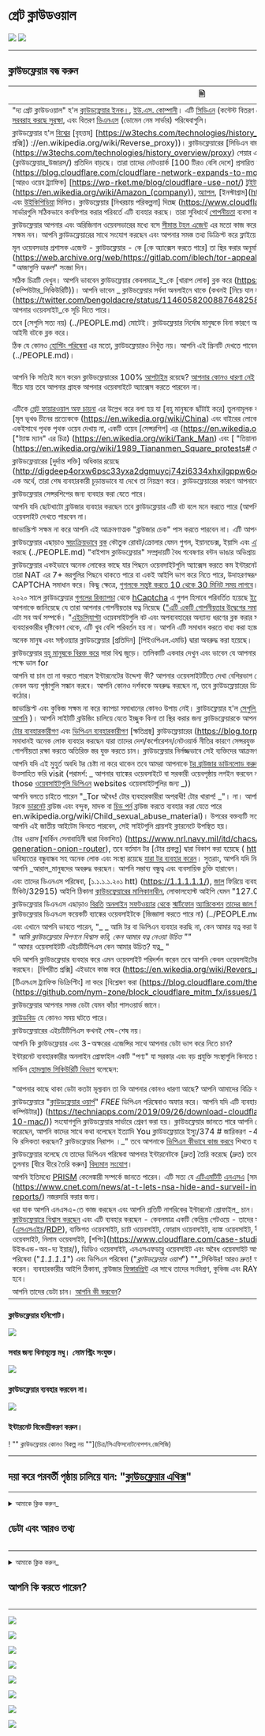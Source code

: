# গ্রেট ক্লাউডওয়াল


![](https://codeberg.org/crimeflare/cloudflare-tor/media/branch/master/image/itsreallythatbad.jpg)
![](https://codeberg.org/crimeflare/cloudflare-tor/media/branch/master/image/telegram/c81238387627b4bfd3dcd60f56d41626.jpg)

---


## ক্লাউডফ্লেয়ার বন্ধ করুন


| 🖹 | 🖼 |
| --- | --- |
| "দ্য গ্রেট ক্লাউডওয়াল" হ'ল [ক্লাউডফ্লেয়ার ইনক।](https://www.cloudflare.com/), [ইউ.এস. কোম্পানী](https://en.wikipedia.org/wiki/Cloudflare)। এটি [সিডিএন](https://en.wikedia.org/wiki/Content_delivery_network) (কন্টেন্ট বিতরণ নেটওয়ার্ক) পরিষেবাগুলি, [ডিডোএস প্রশমন](https://en.wikedia.org/wiki/DDoS_mitication), [ইন্টারনেট সরবরাহ করছে সুরক্ষা](https://en.wikedia.org/wiki/Internet_security), এবং বিতরণ [ডিএনএস](https://en.wikedia.org/wiki/Domain_Name_System) (ডোমেন নেম সার্ভার) পরিষেবাগুলি। | ![](https://codeberg.org/crimeflare/cloudflare-tor/media/branch/master/image/cloudflaredearuser.jpg) |
| ক্লাউডফ্লেয়ার হ'ল [বিশ্বের](https://almanac.httparchive.org/en/2019/cdn) [বৃহত্তম] [https://w3techs.com/technologies/history_overview/proxy) এমআইটিএম প্রক্সি ([বিপরীত প্রক্সি]) ://en.wikipedia.org/wiki/Reverse_proxy))। ক্লাউডফ্লেয়ারের [সিডিএন বাজারের ৮০% এরও বেশি] মালিকানা রয়েছে (https://w3techs.com/technologies/history_overview/proxy) শেয়ার এবং [ক্লাউডফ্লেয়ার ব্যবহারকারীদের সংখ্যা) (ক্লাউডফ্লেয়ার_উজারস/) প্রতিদিন বাড়ছে। তারা তাদের নেটওয়ার্ক [100 টিরও বেশি দেশে] প্রসারিত করেছে (https://blog.cloudflare.com/cloudflare-network-expands-to-more-than-100-countries/)। ক্লাউডফ্লেয়ার [আরও ওয়েব ট্র্যাফিক] [https://wp-rket.me/blog/cloudflare-use-not/) [টুইটার](https://en.wikedia.org/wiki/Twitter), [অ্যামাজন] এর চেয়ে বেশি পরিবেশন করে (https://en.wikedia.org/wiki/Amazon_(company)), [অ্যাপল](https://en.wikedia.org/wiki/apple_Inc।), [ইনস্টাগ্রাম](https://en.wikedia .org/উইকি/ইনস্টাগ্রাম), [বিং](https://en.wikedia.org/wiki/Bing_ (অনুসন্ধান_ইঙ্গিনা)) এবং [উইকিপিডিয়া](https://en.wikedia.org/wiki/Wikiedia) মিলিত। ক্লাউডফ্লেয়ার [নিখরচায় পরিকল্পনা] দিচ্ছে (https://www.cloudflare.com/plans/) এবং অনেক লোক তাদের সার্ভারগুলি সঠিকভাবে কনফিগার করার পরিবর্তে এটি ব্যবহার করছে। তারা সুবিধার্থে [গোপনীয়তা](https://en.wikedia.org/wiki/গোপনীয়তা) ব্যবসা করে। | ![](https://codeberg.org/crimeflare/cloudflare-tor/media/branch/master/image/cfटकाhare.jpg) |
| ক্লাউডফ্লেয়ার আপনার এবং অরিজিনাল ওয়েবসভারের মধ্যে বসে [সীমান্ত টহল এজেন্ট](https://www.cbp.gov/careers/bpa) এর মতো কাজ করে। আপনি আপনার নির্বাচিত গন্তব্যের সাথে সংযোগ করতে সক্ষম নন। আপনি ক্লাউডফ্লেয়ারের সাথে সংযোগ করছেন এবং আপনার সমস্ত তথ্য ডিক্রিপ্ট করে ফ্লাইয়ে হস্তান্তর করা হচ্ছে। | ![](https://codeberg.org/crimeflare/cloudflare-tor/media/branch/master/image/border_patrol.jpg) |
| মূল ওয়েবসভার প্রশাসক এজেন্ট - ক্লাউডফ্লেয়ার - কে [কে অ্যাক্সেস করতে পারে] তা স্থির করার অনুমতি দিয়েছে (https://web.archive.org/web/https://gitlab.com/iblech/tor-appeal/issues/1) তাদের "_web সম্পত্তি_" এবং "_আজাগুলি অঞ্চল_" সংজ্ঞা দিন। | ![](https://codeberg.org/crimeflare/cloudflare-tor/media/branch/master/image/usershoulddecide.jpg) |
| সঠিক চিত্রটি দেখুন। আপনি ভাববেন ক্লাউডফ্লেয়ার কেবলমাত্র_ই_কে [খারাপ লোক] ব্লক করে (https://en.wikedia.org/wiki/Black_hat_ (কম্পিউটার_সিকিউরিটি))। আপনি ভাবেন _ ক্লাউডফ্লেয়ার সর্বদা অনলাইনে থাকে (কখনই [নিচে যান না) (https://twitter.com/bengoldacre/status/1146058200887648258)) _। আপনি ভাববেন _legit বট এবং [ক্রলার](https://en.wikedia.org/wiki/Web_crawler) আপনার ওয়েবসাইট_কে সূচি দিতে পারে। | ![](https://codeberg.org/crimeflare/cloudflare-tor/media/branch/master/image/howcfwork.jpg) |
| তবে [সেগুলি সত্য নয়) (../PEOPLE.md) মোটেই। ক্লাউডফ্লেয়ার নির্দোষ মানুষকে বিনা কারণে অবরুদ্ধ করছে। ক্লাউডফ্লেয়ার নামতে পারে। ক্লাউডফ্লেয়ার আইনী বটকে ব্লক করে। | ![](https://codeberg.org/crimeflare/cloudflare-tor/media/branch/master/image/cfdowncfcom.jpg) |
| ঠিক যে কোনও [হোস্টিং পরিষেবা](https://en.wikedia.org/wiki/Web_hosting_service) এর মতো, ক্লাউডফ্লেয়ারও নিখুঁত নয়। আপনি এই স্ক্রিনটি দেখতে পাবেন [এমনকি যদি উত্সের সার্ভারটি ভালভাবে কাজ করে]](../PEOPLE.md)। | ![](https://codeberg.org/crimeflare/cloudflare-tor/media/branch/master/image/cfdown2019.jpg) |
| আপনি কি সত্যিই মনে করেন ক্লাউডফ্লেয়ারের 100% [আপটাইম](https://en.wikedia.org/wiki/Uptime) রয়েছে? [আপনার কোনও ধারণা নেই](পিইওপিএল.এমডি) ক্লাউডফ্লেয়ারে কতবার [নিচে নেমে](https://www.zerohedge.com/omot/major-part-web-offline-cloudflare-suffers-outage)। যদি ক্লাউডফ্লেয়ার নীচে যায় তবে আপনার গ্রাহক আপনার ওয়েবসাইটে অ্যাক্সেস করতে পারবেন না। | ![](https://codeberg.org/crimeflare/cloudflare-tor/media/branch/master/image/cloudflareinternalerror.jpg) <br>![](https://codeberg.org/crimeflare/cloudflare-tor/মিডিয়া/ব্রাঞ্চ/মাস্টার/আইমেজ/ক্লাউডফ্লারআউটেজ ২০২০.jpg) |
| এটিকে [গ্রেট ফায়ারওয়াল অফ চায়না](https://www.comparitech.com/privacy-security-tools/blockedinchina/) এর উল্লেখ করে বলা হয় যা [বহু মানুষকে ছাঁটাই করে] তুলনামূলক কাজ করে (পিপল.এমডি) ) ওয়েব সামগ্রী দেখতে (যেমন [মূল ভূখণ্ড চীনের প্রত্যেককে (https://en.wikedia.org/wiki/China) এবং বাইরের লোকেরা) থেকে একই সময়ে এমন ব্যক্তিরা দেখতে পাবেন যা একইসাথে পৃথক পৃথক ওয়েব দেখায় না, একটি ওয়েব [সেন্সরশিপ] এর (https://en.wikedia.org/wiki/Internet_censorship) যেমন ["ট্যাঙ্ক ম্যান" এর চিত্র) (https://en.wikedia.org/wiki/Tank_Man) এবং [ "তিয়ানানমেন স্কয়ার বিক্ষোভ"](https://en.wikedia.org/wiki/1989_Tiananmen_Square_protests# সেন্সর_ইন_চিনা)। | ![](https://codeberg.org/crimeflare/cloudflare-tor/media/branch/master/image/cloudflarechina.jpg) |
| ক্লাউডফ্লেয়ারের [দুর্দান্ত শক্তি] অধিকার রয়েছে (http://digdeep4orxw6psc33yxa2dgmuycj74zi6334xhxjlgppw6odvkzkiad.onion/ghost/mozilla.html)। এক অর্থে, তারা শেষ ব্যবহারকারী চূড়ান্তভাবে যা দেখে তা নিয়ন্ত্রণ করে। ক্লাউডফ্লেয়ারের কারণে আপনাকে ওয়েবসাইট ব্রাউজ করা থেকে বিরত করা হয়েছে। | ![](https://codeberg.org/crimeflare/cloudflare-tor/media/branch/master/image/onemorestep.jpg) |
| ক্লাউডফ্লেয়ার সেন্সরশিপের জন্য ব্যবহার করা যেতে পারে। | ![](https://codeberg.org/crimeflare/cloudflare-tor/media/branch/master/image/accdenied.jpg) |
| আপনি যদি ছোটখাটো ব্রাউজার ব্যবহার করছেন তবে ক্লাউডফ্লেয়ার এটি বট বলে মনে করতে পারে (আপনি বেশি লোক ব্যবহার করেন না) আপনি ক্লাউডফ্লার্ড ওয়েবসাইট দেখতে পারবেন না। | ![](https://codeberg.org/crimeflare/cloudflare-tor/media/branch/master/image/cfublock.jpg) |
| জাভাস্ক্রিপ্ট সক্ষম না করে আপনি এই আক্রমণাত্মক "ব্রাউজার চেক" পাস করতে পারবেন না। এটি আপনার মূল্যবান জীবনের পাঁচ (বা আরও) সেকেন্ডের অপচয়। | ![](https://codeberg.org/crimeflare/cloudflare-tor/media/branch/master/image/omsjsck.jpg) |
| ক্লাউডফ্লেয়ার এছাড়াও [স্বয়ংক্রিয়ভাবে](https://twitter.com/itsybitydots/status/1212691131508477952) [ব্লক](পিইপিএল.এমডি) কৌতুক রোবট/ক্রোলার যেমন গুগল, ইয়ানডেক্স, ইয়াসি এবং [এপিআই ক্লায়েন্ট](পিইপিএলএল.এমডি) । ক্লাউডফ্লেয়ার সক্রিয়ভাবে [পর্যবেক্ষণ] করছে (../PEOPLE.md) "বাইপাস ক্লাউডফ্লেয়ার" সম্প্রদায়টি বৈধ গবেষণার বন্টন ভাঙার অভিপ্রায় নিয়ে। | ![](https://codeberg.org/crimeflare/cloudflare-tor/media/branch/master/image/cftestgoogle.jpg) |
| ক্লাউডফ্লেয়ার একইভাবে অনেক লোকের কাছে যার পিছনে ওয়েবসাইটগুলি অ্যাক্সেস করতে কম ইন্টারনেট সংযোগ রয়েছে তাদের প্রতিরোধ করে (উদাহরণস্বরূপ, তারা NAT এর 7+ স্তরগুলির পিছনে থাকতে পারে বা একই আইপি ভাগ করে নিতে পারে, উদাহরণস্বরূপ পাবলিক ওয়াইফাই) যদি না তারা একাধিক চিত্র CAPTCHA সমাধান করে। কিছু ক্ষেত্রে, [গুগলকে সন্তুষ্ট করতে 10 থেকে 30 মিনিট সময় লাগবে](https://trac.torproject.org/projects/tor/ticket/23840)। | ![](https://codeberg.org/crimeflare/cloudflare-tor/media/branch/master/image/googlerecaptcha.jpg) |
| ২০২০ সালে ক্লাউডফ্লেয়ার [গুগলের রিক্যাপচা](https://en.wikedia.org/wiki/Recaptcha) থেকে [hCaptcha](https://en.wikedia.org/wiki/HCaptcha) এ গুগল হিসাবে পরিবর্তিত হয়েছে [ইচ্ছে করছে চার্জ](https://professionalhackers.in/cloudflare-dumps-recaptcha-as-google-mitteds-to-charge-for-its-use/) এর ব্যবহারের জন্য। ক্লাউডফ্লেয়ার আপনাকে জানিয়েছে যে তারা আপনার গোপনীয়তার যত্ন নিয়েছে (["এটি একটি গোপনীয়তার উদ্বেগের সমাধান করতে সহায়তা করে"](https://blog.cloudflare.com/moving-from-recaptcha-to-hcaptcha/)) তবে এটি অবশ্যই মিথ্যা। এটা সব অর্থ সম্পর্কে। "[এইচসি্যাপ্টা](https://www.hcaptcha.com/) ওয়েবসাইটগুলি বট এবং অপব্যবহারের অন্যান্য ধরণের ব্লক করার সময় এই চাহিদা পূরণে অর্থোপার্জনের অনুমতি দেয়" <br> ব্যবহারকারীর দৃষ্টিকোণ থেকে, এটি খুব বেশি পরিবর্তন হয় না। আপনি এটি সমাধান করতে বাধ্য করা হচ্ছে। | ![](https://codeberg.org/crimeflare/cloudflare-tor/media/branch/master/image/fedup_fucking_hcaptcha.jpg) |
| অনেক মানুষ এবং সফ্টওয়্যার ক্লাউডফ্লেয়ার [প্রতিদিন] [পিইওপিএল.এমডি) দ্বারা অবরুদ্ধ করা হয়েছে। | ![](https://codeberg.org/crimeflare/cloudflare-tor/media/branch/master/image/omsnote.jpg) |
| ক্লাউডফ্লেয়ার [বহু মানুষকে বিরক্ত করে](../PEOPLE.md) সারা বিশ্ব জুড়ে। তালিকাটি একবার দেখুন এবং ভাবেন যে আপনার সাইটে ক্লাউডফ্লেয়ার গ্রহণ করা ব্যবহারকারীর অভিজ্ঞতার পক্ষে ভাল for | ![](https://codeberg.org/crimeflare/cloudflare-tor/media/branch/master/image/omsstream.jpg) |
| আপনি যা চান তা না করতে পারলে ইন্টারনেটের উদ্দেশ্য কী? আপনার ওয়েবসাইটটিতে দেখা বেশিরভাগ লোকেরা যদি কোনও ওয়েবপৃষ্ঠা লোড না করতে পারে তবে কেবল অন্য পৃষ্ঠাগুলি সন্ধান করবে। আপনি কোনও দর্শককে অবরুদ্ধ করছেন না, তবে ক্লাউডফ্লেয়ারের ডিফল্ট ফায়ারওয়াল অনেক লোককে ব্লক করার পক্ষে যথেষ্ট কঠোর। | ![](https://codeberg.org/crimeflare/cloudflare-tor/media/branch/master/image/omsdroid.jpg) <br>![](https://codeberg.org/crimeflare/cloudflare-tor/মিডিয়া/ব্রাঞ্চ/মাস্টার/image/omsappl.jpg) |
| জাভাস্ক্রিপ্ট এবং কুকিজ সক্ষম না করে ক্যাপচা সমাধানের কোনও উপায় নেই। ক্লাউডফ্লেয়ার হ'ল [সেগুলি ব্যবহার করে](../PEOPLE.md) ব্রাউজার স্বাক্ষর তৈরি করতে [সনাক্তকরণ](https://cryptome.org/2016/07/cloudflare-de-anons-tor.htm) [আপনি](পিইপিএল.এমডি) )। আপনি সাইটটি ব্রাউজিং চালিয়ে যেতে ইচ্ছুক কিনা তা স্থির করার জন্য ক্লাউডফ্লেয়ারকে আপনার পরিচয় জানতে হবে। | ![](https://codeberg.org/crimeflare/cloudflare-tor/media/branch/master/image/cferr1010bsig.jpg) |
| [টোর ব্যবহারকারীগণ](https://www.torproject.org/) এবং [ভিপিএন ব্যবহারকারীগণ](https://airvpn.org/topic/23090-cloudflare-often-bans-my-ip-address/) [ক্ষতিগ্রস্থ] ক্লাউডফ্লেয়ারের (https://blog.torproject.org/trouble-cloudflare)। উভয় সমাধানই অনেক লোক ব্যবহার করছেন যারা তাদের দেশ/কর্পোরেশন/নেটওয়ার্ক নীতির কারণে সেন্সরযুক্ত ইন্টারনেট বহন করতে পারেন না বা যারা তাদের গোপনীয়তা রক্ষা করতে অতিরিক্ত স্তর যুক্ত করতে চান। ক্লাউডফ্লেয়ার নির্লজ্জভাবে সেই ব্যক্তিদের আক্রমণ করছে, তাদের প্রক্সি সমাধানটি বন্ধ করতে বাধ্য করছে। | ![](https://codeberg.org/crimeflare/cloudflare-tor/media/branch/master/image/banvpn2.jpg) |
| আপনি যদি এই মুহুর্ত অবধি টর চেষ্টা না করে থাকেন তবে আমরা আপনাকে [টর ব্রাউজার ডাউনলোড করুন](https://www.torproject.org/) এবং আপনার প্রিয় ওয়েবসাইটগুলি দেখার জন্য উত্সাহিত করি visit (পরামর্শ: _ আপনার ব্যাঙ্কের ওয়েবসাইটে বা সরকারী ওয়েবপৃষ্ঠায় লগইন করবেন না বা তারা আপনার অ্যাকাউন্টটিকে পতাকাঙ্কিত করবে those [ওয়েবসাইটগুলি ভিপিএন](https://www.vpngate.net/en/) websites ওয়েবসাইটগুলির জন্য _)) | ![](https://codeberg.org/crimeflare/cloudflare-tor/media/branch/master/image/banvpn.jpg) |
| আপনি বলতে চাইতে পারেন "_Tor অবৈধ! টোর ব্যবহারকারীরা অপরাধী! টোর খারাপ! _"। না। আপনি টর সম্পর্কে টেলিভিশন থেকে শিখতে পেরেছিলেন, টরকে [ডারনেট](https://en.wikedia.org/wiki/Darknet) ব্রাউজ এবং বন্দুক, মাদক বা [চিড পর্ন](https://) ব্রাউজ করতে ব্যবহার করা যেতে পারে en.wikipedia.org/wiki/Child_sexual_abuse_material)। উপরের বক্তব্যটি সত্য যে এমন অনেকগুলি মার্কেট ওয়েবসাইট রয়েছে যেখানে আপনি এই জাতীয় আইটেম কিনতে পারবেন, সেই সাইটগুলি প্রায়শই ক্লারনেটে উপস্থিত হয়। | ![](https://codeberg.org/crimeflare/cloudflare-tor/media/branch/master/image/whousetor.jpg) |
| টোর _ওয়াস_ [মার্কিন সেনাবাহিনী দ্বারা বিকাশিত) (https://www.nrl.navy.mil/itd/chacs/dingledine-tor-second-generation-onion-router), তবে বর্তমান টর [টোর প্রকল্প] দ্বারা বিকাশ করা হয়েছে ( https://www.torproject.org/)। আপনার ভবিষ্যতের বন্ধুবান্ধব সহ অনেক লোক এবং সংস্থা রয়েছে [যারা টর ব্যবহার করেন](https://blog.torproject.org/tor-misused-criminal)। সুতরাং, আপনি যদি নিজের ওয়েবসাইটে ক্লাউডফ্লেয়ার ব্যবহার করছেন তবে আপনি _আরাল_মানুষদের অবরুদ্ধ করছেন। আপনি সম্ভাব্য বন্ধুত্ব এবং ব্যবসায়িক চুক্তি হারাবেন। | ![](https://codeberg.org/crimeflare/cloudflare-tor/media/branch/master/image/iusetor_alith.jpg) |
| এবং তাদের ডিএনএস পরিষেবা, [১.১.১.১.২০১ htt) (https://1.1.1.1.1/), [জাল](https://trac.torproject.org/projects/tor/) ফিরিয়ে ব্যবহারকারীদের ওয়েবসাইটে যাওয়া থেকে ফিল্টার করে দিচ্ছে টিকিট/32915) আইপি ঠিকানা [ক্লাউডফ্লেয়ারের মালিকানাধীন](https://www.reddit.com/r/CloudFlare/comments/hiqm4u/no_cloudflare_website_is_loading/), লোকালহোস্ট আইপি যেমন "127.0.0.x", বা কিছুই ফিরিয়ে দেয় না । | ![](https://codeberg.org/crimeflare/cloudflare-tor/media/branch/master/image/cferr1016.jpg) <br>![](https://codeberg.org/crimeflare/cloudflare-tor/মিডিয়া/ব্রাঞ্চ/মাস্টার/image/cferr1016sp.jpg) |
| ক্লাউডফ্লেয়ার ডিএনএস এছাড়াও [বিরতি](https://twitter.com/bowranger/status/1213031783576428550) [অনলাইন](https://twitter.com/jb510/status/1212521533907668992) [সফটওয়্যার](https://twitter.com/ন_স্টাইল/স্ট্যাটাস/1201525422795710466) [থেকে](https://twitter.com/daemuth/status/1187758306535903233) [স্মার্টফোন](https://twitter.com/gregortorrence/status/1183102089439805441) [অ্যাপ্লিকেশন](https:///www.reddit.com/r/CloudFlare/comments/gmfm4i/us_bank_website_is_not_in_cloudflare_dns/) [তাদের জাল ডিএনএস জবাবের কারণে কম্পিউটার গেমটিতে](পিইপিএল.এমডি)। ক্লাউডফ্লেয়ার ডিএনএস কয়েকটি ব্যাঙ্কের ওয়েবসাইটকে [জিজ্ঞাসা করতে পারে না) (../PEOPLE.md)। | ![](https://codeberg.org/crimeflare/cloudflare-tor/media/branch/master/image/cfdnsprob.jpg) <br>![](https://codeberg.org/crimeflare/cloudflare-tor/মিডিয়া/ব্রাঞ্চ/মাস্টার/image/dnsfailtest.jpg) |
| এবং এখানে আপনি ভাবতে পারেন, "_ _ আমি টর বা ভিপিএন ব্যবহার করছি না, কেন আমার যত্ন করা উচিত?" "<br>" _আমি ক্লাউডফ্লেয়ার বিপণনে বিশ্বাস করি, কেন আমার যত্ন নেওয়া উচিত "" <br> "_ আমার ওয়েবসাইটটি এইচটিটিপিএস কেন আমার উচিত? যত্ন_ "| ![](https://codeberg.org/crimeflare/cloudflare-tor/media/branch/master/image/annoyed.jpg) |
| যদি আপনি ক্লাউডফ্লেয়ার ব্যবহার করে এমন ওয়েবসাইট পরিদর্শন করেন তবে আপনি কেবল ওয়েবসাইটের মালিককেই নয়_ক্লাউডফ্লেয়ারেও আপনার তথ্য ভাগ করছেন। [বিপরীত প্রক্সি] এইভাবে কাজ করে (https://en.wikedia.org/wiki/Revers_proxy)। | ![](https://codeberg.org/crimeflare/cloudflare-tor/media/branch/master/image/prism_gfe.jpg) |
| [টিএলএস ট্র্যাফিক ডিক্রিপ্টিং] না করে [বিশ্লেষণ করা (https://blog.cloudflare.com/the-csam-scanning-tool/) অসম্ভব (https://github.com/nym-zone/block_cloudflare_mitm_fx/issues/15 # issuecomment-354773389)। | ![](https://codeberg.org/crimeflare/cloudflare-tor/media/branch/master/image/cfhelp204144518.jpg) |
| ক্লাউডফ্লেয়ার আপনার সমস্ত ডেটা যেমন কাঁচা পাসওয়ার্ড জানে। | !]
| [ক্লাউডবিড](https://en.wikedia.org/wiki/Cloudbleed) যে কোনও সময় ঘটতে পারে। | ![](https://codeberg.org/crimeflare/cloudflare-tor/media/branch/master/image/cfbloghtmledit.jpg) |
| ক্লাউডফ্লেয়ারের এইচটিটিপিএস কখনই শেষ-শেষ নয়। | ![](https://codeberg.org/crimeflare/cloudflare-tor/media/branch/master/image/sniff2.gif) |
| আপনি কি ক্লাউডফ্লেয়ার এবং 3-অক্ষরের এজেন্সির সাথে আপনার ডেটা ভাগ করে নিতে চান? | ![](https://codeberg.org/crimeflare/cloudflare-tor/media/branch/master/image/cfstrengthdata.jpg) |
| ইন্টারনেট ব্যবহারকারীর অনলাইন প্রোফাইল একটি "পণ্য" যা সরকার এবং বড় প্রযুক্তি সংস্থাগুলি কিনতে চায়। | ![](https://codeberg.org/crimeflare/cloudflare-tor/media/branch/master/image/federalinterest.jpg) |
| মার্কিন [হোমল্যান্ড সিকিউরিটি বিভাগ](https://www.dhs.gov/) বলেছেন: <br> <br> "আপনার কাছে থাকা ডেটা কতটা মূল্যবান তা কি আপনার কোনও ধারণা আছে? আপনি আমাদের বিক্রি করার কোনও উপায় আছে কি? তথ্য? " | ![](https://codeberg.org/crimeflare/cloudflare-tor/media/branch/master/image/dhssaid.jpg) |
| ক্লাউডফ্লেয়ারে "[ক্লাউডফ্লেয়ার ওয়ার্প](https://blog.cloudflare.com/1111-warp-better-vpn/)" _FREE_ ভিপিএন পরিষেবাও অফার করে। আপনি যদি এটি ব্যবহার করেন তবে আপনার সমস্ত স্মার্টফোন ([বা আপনার কম্পিউটার]) (https://techniapps.com/2019/09/26/download-cloudflare-warp-vpn-for-pc-windows-10-mac/)) সংযোগগুলি ক্লাউডফ্লেয়ার সার্ভারে প্রেরণ করা হয়। ক্লাউডফ্লেয়ার জানতে পারে আপনি কোন ওয়েবসাইটটি পড়েছেন, কোন মন্তব্য পোস্ট করেছেন, আপনি কাদের সাথে কথা বলেছেন ইত্যাদি You ক্লাউডফ্লেয়ারে ইস্যু/374 # জারিকরণ -466686469)। আপনি যদি মনে করেন "_ আপনি কি রসিকতা করছেন? ক্লাউডফ্লেয়ার নিরাপদ ।_" তবে আপনাকে [ভিপিএন কীভাবে কাজ করবে](https://en.wikedia.org/wiki/VPN) শিখতে হবে। | ![](https://codeberg.org/crimeflare/cloudflare-tor/media/branch/master/image/howvpnwork.jpg) |
| ক্লাউডফ্লেয়ার বলেছে যে তাদের ভিপিএন পরিষেবা আপনার ইন্টারনেটকে [দ্রুত] তৈরি করেছে (দ্রুত) তবে ভিপিএন আপনার ইন্টারনেট সংযোগটি [আপনার](https://twitter.com/ExYakuza/status/1182317536089526273) এর তুলনায় [ধীরে ধীরে তৈরি করুন] [বিদ্যমান](https://twitter.com/waddling/status/1177615384616325120) [সংযোগ](https://techcrunch.com/2019/04/01/cloudflares-warp-is-a-vpn-that-might-actually-make-your-mobile-connection-better/)। | ![](https://codeberg.org/crimeflare/cloudflare-tor/media/branch/master/image/notfastervpn.jpg) |
| আপনি ইতিমধ্যে [PRISM](https://en.wikedia.org/wiki/PRISM_ (নজরদারি_প্রগ্রাম)) কেলেঙ্কারী সম্পর্কে জানতে পারেন। এটি সত্য যে [এটিএমটিটি](https://en.wikedia.org/wiki/AT%26T) [এনএসএ](https://en.wikedia.org/wiki/Nشنل_Security_Agency) [সমস্ত ইন্টারনেট ডেটা অনুলিপি করতে] দেয় (https://www.cnet.com/news/at-t-lets-nsa-hide-and-surveil-in-plain-sight-the-intercep-reports/) নজরদারি করার জন্য। | ![](https://codeberg.org/crimeflare/cloudflare-tor/media/branch/master/image/prismattnsa.jpg) |
| ধরা যাক আপনি এনএসএ-তে কাজ করছেন এবং আপনি প্রতিটি নাগরিকের ইন্টারনেট প্রোফাইল_ চান। আপনি জানেন যে তাদের বেশিরভাগই [অন্ধভাবে ক্লাউডফ্লেয়ারে বিশ্বাস করছেন](https://twitter.com/search?q=Cloudflare&f=live) এবং এটি ব্যবহার করছেন - কেবলমাত্র একটি কেন্দ্রিয় গেটওয়ে - তাদের সংস্থার সার্ভার সংযোগের প্রক্সি দেওয়ার জন্য ([এসএসএইচ](https://blog.cloudflare.com/public-keys-are-not-enough-for-ssh-security/)/[RDP](https://blog.cloudflare.com/cloudflare-access-now-supports-rdp/)), ব্যক্তিগত ওয়েবসাইট, চ্যাট ওয়েবসাইট, ফোরাম ওয়েবসাইট, ব্যাঙ্ক ওয়েবসাইট, বীমা ওয়েবসাইট, অনুসন্ধান ইঞ্জিন, গোপন সদস্য-কেবল ওয়েবসাইট, নিলাম ওয়েবসাইট, [শপিং](https://www.cloudflare.com/case-studies/shopify- পাওয়ার-দ্য-সর্বাধিক শপিং-উইকএন্ড-অব-দ্য ইয়ার/), ভিডিও ওয়েবসাইট, এনএসএফডাব্লু ওয়েবসাইট এবং অবৈধ ওয়েবসাইট আপনি এও জানেন যে তারা ক্লাউডফ্লেয়ারের ডিএনএস পরিষেবা ("_1.1.1.1_") এবং ভিপিএন পরিষেবা ("_ক্লাউডফ্লেয়ার ওয়ার্প_") ""_সিকিউর! আরও দ্রুত! আরও ভাল! _" ইন্টারনেটের অভিজ্ঞতার জন্য ব্যবহার করেন। ব্যবহারকারীর আইপি ঠিকানা, ব্রাউজার [ফিঙ্গারপ্রিন্ট](https://github.com/VeNoMouS/cloudscraper/issues/209#issuecomment-624853689) এর সাথে তাদের সংমিশ্রণ, কুকিজ এবং RAY-ID টার্গেটের অনলাইন প্রোফাইল তৈরি করতে কার্যকর হবে। | ![](https://codeberg.org/crimeflare/cloudflare-tor/media/branch/master/image/edw_snow.jpg) |
| আপনি তাদের ডেটা চান। [আপনি কী করবেন](https://www.reddit.com/r/privacy/comments/1gb0pa/h__prism_actual_works_1520_att_fiber_optic/)? | ![](https://codeberg.org/crimeflare/cloudflare-tor/media/branch/master/image/nsaslide_prismcorp.gif) |



### ক্লাউডফ্লেয়ার হনিপোট।

![](https://codeberg.org/crimeflare/cloudflare-tor/media/branch/master/image/honeypot.gif)

### সবার জন্য বিনামূল্যে মধু। _সোম_ স্ট্রিং সংযুক্ত।

![](https://codeberg.org/crimeflare/cloudflare-tor/media/branch/master/image/iminurtls.jpg)

### ক্লাউডফ্লেয়ার ব্যবহার করবেন না।

![](https://codeberg.org/crimeflare/cloudflare-tor/media/branch/master/image/shadycloudflare.jpg)

### ইন্টারনেট বিকেন্দ্রীকরণ করুন।

! "" ক্লাউডফ্লেয়ার কোনও বিকল্প নয় ""](চিত্র/সিএফিসনোটনোপশন.জেপিজি)

---


## দয়া করে পরবর্তী পৃষ্ঠায় চালিয়ে যান: "[ক্লাউডফ্লেয়ার এথিক্স](bn.ethics.md)"

---

<details>
<summary> আমাকে ক্লিক করুন_

## ডেটা এবং আরও তথ্য
</summary>


এই সংগ্রহস্থলটি টর ব্যবহারকারী এবং অন্যান্য সিডিএনগুলিকে অবরুদ্ধ করে "_The গ্রেট ক্লাউডওয়াল_" এর পিছনে থাকা ওয়েবসাইটগুলির একটি তালিকা।


** ডেটা **
* [ক্লাউডফ্লেয়ার ইনক।](ক্লাউডফ্লেয়ার_ইনক/)
* [ক্লাউডফ্লেয়ার ব্যবহারকারীগণ) (ক্লাউডফ্লেয়ার_ইউজার্স/)
* [ক্লাউডফ্লেয়ার ডোমেনস](ক্লাউডফ্লেয়ার_ইউজার্স/ডোমেনস/)
* [ক্লাউডফ্লেয়ার সিডিএন ব্যবহারকারী নয়] [ক্লাউডফ্লেয়ার নয়)
* [অ্যান্টি-টর ব্যবহারকারীরা) (অ্যান্টি-টর_উসারস/)


![](https://codeberg.org/crimeflare/cloudflare-tor/media/branch/master/image/goodorbad.jpg)


**অধিক তথ্য**
* [README এর সংক্ষিপ্ত সংস্করণ] [README_short.md) [রবিন উইলস] দ্বারা (https://linuxrocks.online/@RMW)
  * আপনি জানতে চাইতে পারেন কেন এই README.md এর এত বেশি চিত্র রয়েছে। উপরে সংক্ষিপ্ত সংস্করণে কম চিত্র রয়েছে।
  * [বেশিরভাগ লোকেরা কেবল পৃষ্ঠায় 20-28% শব্দই পড়ে থাকেন](https://movableink.com/blog/29-incredible-stats-that-prove-the-power-of-visual-marketing/)।
* [পুরাণ ক্যাটালগ](পৌরাণিক ক্যাটালগ.এমডি)
* [দ্য গ্রেট ক্লাউডওয়াল](নিবন্ধ। টেক্সট) [মিঃ দ্বারা জেফ ক্লিফ](https://shitposter.club/users/jeffcliff)
  * হিসাবে ডাউনলোড করুন: পিডিএফ [এখানে](পিডিএফ/2019-দ্য_গ্রাট_ক্লাউডওয়াল.পিডিএফ), ইপিইউবি [এখানে](পিডিএফ/2019-জেফ_ক্লিফ_সে_ গ্রেট_ক্লাউডওয়াল.ইপাব)
  * সিসি0 উপাদানের কপিরাইট লঙ্ঘনের কারণে মূল ই-বুক (ePUB) `BookRix GmbH` দ্বারা মুছে ফেলা হয়েছে
* [প্যাডলক আইকনটি একটি নিরাপদ এসএসএল সংযোগ স্থাপন করেছে যা এমআইটিএম-এড ইঙ্গিত করে) [https://bugs.debian.org/cgi-bin/bugreport.cgi?bug=831835) বেনামে
* [গ্লোবাল অ্যাক্টিভ অ্যাডভারসারি ক্লাউডফ্লেয়ার ব্লক করুন) (https://trac.torproject.org/projects/tor/ticket/24351) নিম-জোন দ্বারা
  * টিকিট এতবার ভাঙচুর হয়েছিল।
  * [টর প্রকল্প](https://lists.torproject.org/pipermail/anti-censorship-team/2020- মে/000098.html) দ্বারা মুছে ফেলা হয়েছে। [টিকিট 34175](https://trac.torproject.org/pro پروژې/tor/ticket/34175) দেখুন।
  * সর্বশেষ [সংরক্ষণাগার টিকিট 24351](https://web.archive.org/web/20200301013104/https://trac.torproject.org/projects/tor/ticket/24351)
* [ক্লাউডফ্লেয়ারে সমস্যা](https://github.com/privacytoolsIO/privacytools.io/issues/374#issuecomment-460077544) লাইবব্লেচলে
  * তারা অতীতে ক্লাউডফ্লেয়ার ব্যবহার করেছিল। [যুক্ত](https://github.com/privacytools/privacytools.io/pull/1205) সিএফ-টর তবে [এটিকে সরানো হয়েছে) (https://github.com/privacytools/privacytools.io/pull/1804)।
* [ক্লাউডফ্লেয়ার ওয়াচ](http://www.crimeflare.org:82/)
* [সমালোচনা ও বিতর্ক] [https://en.wikedia.org/wiki/Cloudflare#Criticism_and_cont বিতর্ক) উইকিপিডিয়া দ্বারা
* [ইন্টারনেট নিয়ন্ত্রণ, কেন্দ্রীভূতকরণ এবং সেন্সর করার যুদ্ধের আরও একটি গুরুত্বপূর্ণ দিন]](https://www.reddit.com/r/privacy/comments/b8dptl/another_landmark_day_in_t__war_to_control/) TheGoldenGoose8888 দ্বারা
* [কেবলমাত্র একটি সেবার উপর নির্ভর করার সুবিধার্থে) (https://twitter.com/w3Nicolas/status/1134529316904153089) ([ডিও কি সিএফ]](https://www.digwebinterface.com/?hostnames=ns1.digitalocean.com % 0 দিন% 0Ans2.digitalocean.com% 0 দিন% 0Ans3.digitalocean.com% 0 দিন% 0Awww.digitalocean.com & টাইপ = এ & NS = সমাধানকারী & useresolver = 8.8.4.4 & নেমসার্ভার =))

![](https://codeberg.org/crimeflare/cloudflare-tor/media/branch/master/image/watcloudflare.jpg)


</details>

---

<details>
<summary> আমাকে ক্লিক করুন_

## আপনি কি করতে পারেন?
</summary>

* [আমাদের প্রস্তাবিত ক্রিয়াকলাপগুলির তালিকা](কী- to-do.md) পড়ুন এবং এটি আপনার বন্ধুদের সাথে ভাগ করুন।

* [অন্যান্য ব্যবহারকারীর ভয়েস](../PEOPLE.md) পড়ুন এবং আপনার মতামত লিখুন।

* [আনসারো] তে কিছু অনুসন্ধান করুন (https://ansero.wodferndripvpe6ib4uz4rtngrnzichnirgn7t5x64gxcyroopbhsuqd.onion/) ([ক্লারনেট](https://ansero.eu.org/)) বা [সেরেক্সেস/এসএসসিপিএসসিবিএসসিএসসিএসসিএসসিএসসিএসসিএল 6 এসএসসিএসসিআরএসসিআরএসসিএসএল 6 .onion/) ([ক্লারনেট](https://crimeflare.eu.org/))।

* ডোমেন তালিকা আপডেট করুন: [তালিকা নির্দেশাবলী](নির্দেশিকা। এমডি)।

* ক্লাউডফ্লেয়ার বা প্রকল্প সম্পর্কিত ইভেন্টকে [ইতিহাস](../HISTORY.md) এ যুক্ত করুন।

* নতুন [সরঞ্জাম/স্ক্রিপ্ট](সরঞ্জাম/) লেখার চেষ্টা করুন এবং লিখুন।

* পড়ার জন্য এখানে কিছু [পিডিএফ/ইপুব](পিডিএফ/) দেওয়া আছে।


---

### জাল অ্যাকাউন্ট সম্পর্কে

ক্রাইফ্লেয়ার আমাদের অফিসিয়াল চ্যানেলগুলির ছদ্মবেশ তৈরি করে জাল অ্যাকাউন্টগুলির অস্তিত্ব সম্পর্কে জানেন, এটি টুইটার, ফেসবুক, প্যাট্রিয়ন, ওপেন কালেক্টিভ, গ্রামগুলি ইত্যাদি থাকুক
** আমরা কখনই আপনার ইমেল জিজ্ঞাসা করি না।
আমরা কখনই আপনার নাম জিজ্ঞাসা করি না।
আমরা কখনই আপনার পরিচয় জিজ্ঞাসা করি না।
আমরা কখনই আপনার অবস্থান জিজ্ঞাসা করি না।
আমরা কখনও আপনার অনুদান জিজ্ঞাসা করি না।
আমরা কখনও আপনার পর্যালোচনা জিজ্ঞাসা করি না।
আমরা আপনাকে কখনও সোশ্যাল মিডিয়াতে অনুসরণ করতে বলি না।
আমরা কখনও আপনার সামাজিক মিডিয়া জিজ্ঞাসা করি না। **

# জাল অ্যাকাউন্টগুলি বিশ্বাস করবেন না।


---

| 🖼 | 🖼 |
| --- | --- |
| ![](https://codeberg.org/crimeflare/cloudflare-tor/media/branch/master/image/wtfcf.jpg) | ![](https://codeberg.org/crimeflare/cloudflare-tor/media/branch/master/image/omsirl2.jpg) |
| ![](https://codeberg.org/crimeflare/cloudflare-tor/media/branch/master/image/omsirl.jpg) | ![](https://codeberg.org/crimeflare/cloudflare-tor/media/branch/master/image/whydoihavetosolveacaptcha.jpg) |
| ![](https://codeberg.org/crimeflare/cloudflare-tor/media/branch/master/image/fixthedamn.jpg) | ![](https://codeberg.org/crimeflare/cloudflare-tor/media/branch/master/image/imnotarobot.jpg) |

</details>

---


![](https://codeberg.org/crimeflare/cloudflare-tor/media/branch/master/image/twe_lb.jpg)

![](https://codeberg.org/crimeflare/cloudflare-tor/media/branch/master/image/twe_dz.jpg)

![](https://codeberg.org/crimeflare/cloudflare-tor/media/branch/master/image/twe_jb.jpg)

![](https://codeberg.org/crimeflare/cloudflare-tor/media/branch/master/image/twe_ial.jpg)

![](https://codeberg.org/crimeflare/cloudflare-tor/media/branch/master/image/twe_eptg.jpg)

![](https://codeberg.org/crimeflare/cloudflare-tor/media/branch/master/image/eastdakota_1273277839102656515.jpg)

![](https://codeberg.org/crimeflare/cloudflare-tor/media/branch/master/image/stopcf.jpg)

![](https://codeberg.org/crimeflare/cloudflare-tor/media/branch/master/image/peopledonotthink.jpg)
